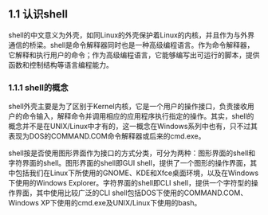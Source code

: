 ## 1.1 认识shell

shell的中文意义为外壳，如同Linux的外壳保护着Linux的内核，并且作为与外界通信的桥梁。shell是命令解释器同时也是一种高级编程语言。作为命令解释器，它解释和执行用户的命令；作为高级编程语言，它能够编写出可运行的脚本，提供函数和控制结构等语言编程能力。

### 1.1.1 shell的概念

shell外壳主要是为了区别于Kernel内核，它是一个用户的操作接口，负责接收用户的命令输入，解释命令并调用相应的应用程序执行指定的操作。其实，shell的概念并不是在UNIX/Linux中才有的，这一概念在Windows系列中也有，只不过其表现为DOS的COMMAND.COM命令解释器或后来的cmd.exe。

shell按是否使用图形界面作为接口的方式分类，可分为两种：图形界面的shell和字符界面的shell。图形界面的shell即GUI shell，提供了一个图形的操作界面，其中包括我们在Linux下所使用的GNOME、KDE和Xfce桌面环境，以及在Windows下使用的Windows Explorer。字符界面的shell即CLI shell，提供一个字符型的操作界面，其中使用比较广泛的CLI shell包括DOS下使用的COMMAND.COM、Windows XP下使用的cmd.exe及UNIX/Linux下使用的bash。

